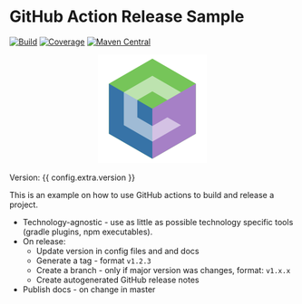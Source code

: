 # GitHub Action Release Sample

[![Build](https://github.com/coditory/actions-release-sample/actions/workflows/build.yml/badge.svg)](https://github.com/coditory/actions-release-sample/actions/workflows/build.yml)
[![Coverage](https://codecov.io/gh/coditory/actions-release-sample/branch/main/graph/badge.svg)](https://codecov.io/gh/coditory/actions-release-sample)
[![Maven Central](https://maven-badges.herokuapp.com/maven-central/com.coditory.sample/actions-release-sample/badge.svg)](https://search.maven.org/search?q=com.coditory.sample)

<div style="text-align: center">
<img src="assets/img/logo.png" alt="Project Logo">
</div>

Version: {{ config.extra.version }}

This is an example on how to use GitHub actions to build and release a project.

- Technology-agnostic - use as little as possible technology specific tools (gradle plugins, npm executables).
- On release:
    - Update version in config files and and docs
    - Generate a tag - format `v1.2.3`
    - Create a branch - only if major version was changes, format: `v1.x.x`
    - Create autogenerated GitHub release notes
- Publish docs - on change in master
